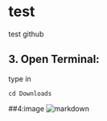 # test
test github

## 3. Open Terminal:
type in
```
cd Downloads
```

##4:image
![markdown](https://i.imgur.com/VwG4PXM.png)
